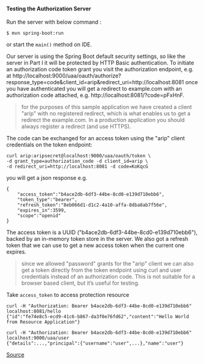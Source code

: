 #### Testing the Authorization Server
Run the server with below command :

```
$ mvn spring-boot:run
```

or start the `main()` method on IDE.

Our server is using the Spring Boot default security settings, so like the server in Part I it will be protected 
by HTTP Basic authentication. To initiate an authorization code token grant you visit the authorization endpoint, 
e.g. at http://localhost:9000/uaa/oauth/authorize?response_type=code&client_id=arip&redirect_uri=http://localhost:8081
once you have authenticated you will get a redirect to example.com with an authorization code attached, 
e.g. http://localhost:8081/?code=pFxHnF.

> for the purposes of this sample application we have created a client "arip" with no registered redirect, which is 
what enables us to get a redirect the example.com. In a production application you should always register
a redirect (and use HTTPS).

The code can be exchanged for an access token using the "arip" client credentials on the token endpoint:

```
curl arip:aripsecret@localhost:9000/uaa/oauth/token \
-d grant_type=authorization_code -d client_id=arip \
-d redirect_uri=http://localhost:8081 -d code=KoKqcG
```

you will get a json response e.g. 

```
{
    "access_token":"b4ace2db-6df3-44be-8cd0-e139d710ebb6",
    "token_type":"bearer",
    "refresh_token":"8eb066d1-d1c2-4a10-affa-8dba8ab7f56e",
    "expires_in":3599,
    "scope":"openid"
}
```

The access token is a UUID ("b4ace2db-6df3-44be-8cd0-e139d710ebb6"), backed by an in-memory token store in the server. 
We also got a refresh token that we can use to get a new access token when the current one expires.

> since we allowed "password" grants for the "arip" client we can also get a token directly from the token endpoint 
using curl and user credentials instead of an authorization code. This is not suitable for a browser based client, 
but it’s useful for testing.

Take `access_token` to access protection resource

```
curl -H "Authorization: Bearer b4ace2db-6df3-44be-8cd0-e139d710ebb6" localhost:8081/hello
{"id":"fe74e8c5-ecd9-41c6-b867-da3f0e76fd62","content":"Hello World from Resource Application"}
```

```
curl -H "Authorization: Bearer b4ace2db-6df3-44be-8cd0-e139d710ebb6" localhost:9000/uaa/user
{"details":...,"principal":{"username":"user",...},"name":"user"}
```
    
[Source](https://spring.io/guides/tutorials/spring-security-and-angular-js/#_sso_with_oauth2_angular_js_and_spring_security_part_v)
